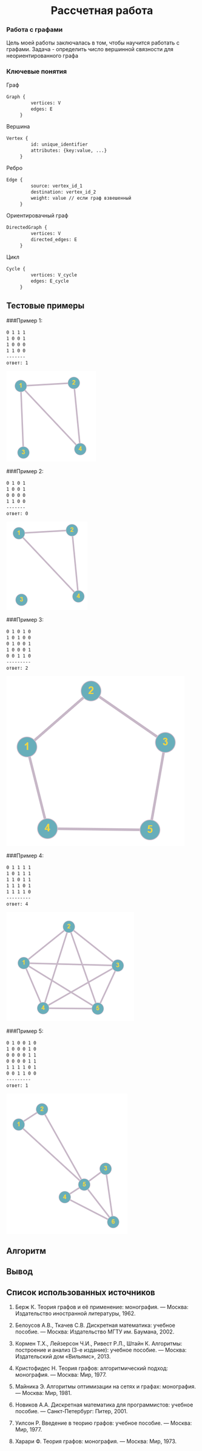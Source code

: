 <h1 align= "center"> Рассчетная работа</h1>

### Работа с графами
Цель моей работы заключалась в том, чтобы научится работать с графами. Задача - определить число вершинной связности для неориентированного графа
### Ключевые понятия

Граф

~~~
Graph {
         vertices: V
         edges: E
     }

~~~

Вершина

```
Vertex {
         id: unique_identifier
         attributes: {key:value, ...}
     }
```

Ребро

~~~
Edge {
         source: vertex_id_1
         destination: vertex_id_2
         weight: value // если граф взвешенный
     }
~~~

Ориентировачный граф

~~~
DirectedGraph {
         vertices: V
         directed_edges: E
     }
~~~

Цикл

~~~
Cycle {
         vertices: V_cycle
         edges: E_cycle
     }
~~~
## Тестовые примеры
###Пример 1:
~~~
0 1 1 1
1 0 0 1
1 0 0 0
1 1 0 0
-------
ответ: 1
~~~
![](./images/граф1.png)

###Пример 2:
~~~
0 1 0 1
1 0 0 1
0 0 0 0
1 1 0 0
-------
ответ: 0
~~~
![](./images/граф2.png)

###Пример 3:
~~~
0 1 0 1 0
1 0 1 0 0
0 1 0 0 1
1 0 0 0 1
0 0 1 1 0
---------
ответ: 2
~~~
![](./images/граф3.png)

###Пример 4:
~~~
0 1 1 1 1
1 0 1 1 1
1 1 0 1 1
1 1 1 0 1
1 1 1 1 0
---------
ответ: 4
~~~
![](./images/граф4.png)

###Пример 5:
~~~
0 1 0 0 1 0
1 0 0 0 1 0
0 0 0 0 1 1
0 0 0 0 1 1
1 1 1 1 0 1
0 0 1 1 0 0
---------
ответ: 1
~~~
![](./images/граф5.png)
## Алгоритм

## Вывод

## Список использованных источников
1. Берж К. Теория графов и её применение: монография. — Москва: Издательство иностранной литературы, 1962.

2. Белоусов А.В., Ткачев С.В. Дискретная математика: учебное пособие. — Москва: Издательство МГТУ им. Баумана, 2002.

3. Кормен Т.Х., Лейзерсон Ч.И., Ривест Р.Л., Штайн К. Алгоритмы: построение и анализ (3-е издание): учебное пособие. — Москва: Издательский дом «Вильямс», 2013.

4. Кристофидес Н. Теория графов: алгоритмический подход: монография. — Москва: Мир, 1977.

5. Майника Э. Алгоритмы оптимизации на сетях и графах: монография. — Москва: Мир, 1981.

6. Новиков А.A. Дискретная математика для программистов: учебное пособие. — Санкт-Петербург: Питер, 2001.

7. Уилсон Р. Введение в теорию графов: учебное пособие. — Москва: Мир, 1977.

8. Харари Ф. Теория графов: монография. — Москва: Мир, 1973.



